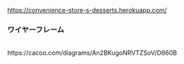 https://convenience-store-s-desserts.herokuapp.com/
<br>

### ワイヤーフレーム
<br>
https://cacoo.com/diagrams/An2BKugoNRVTZSoV/D660B

